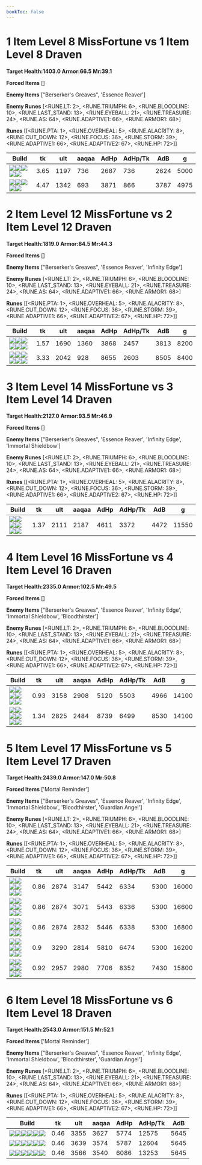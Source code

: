 ```yaml
---
bookToc: false
---
```


# 1 Item Level 8 MissFortune vs 1 Item Level 8 Draven

**Target Health:1403.0 Armor:66.5 Mr:39.1**


**Forced Items** []


**Enemy Items** ["Berserker's Greaves", 'Essence Reaver']


**Enemy Runes** [<RUNE.LT: 2>, <RUNE.TRIUMPH: 6>, <RUNE.BLOODLINE: 10>, <RUNE.LAST_STAND: 13>, <RUNE.EYEBALL: 21>, <RUNE.TREASURE: 24>, <RUNE.AS: 64>, <RUNE.ADAPTIVE1: 66>, <RUNE.ARMOR1: 68>]


**Runes** [[<RUNE.PTA: 1>, <RUNE.OVERHEAL: 5>, <RUNE.ALACRITY: 8>, <RUNE.CUT_DOWN: 12>, <RUNE.FOCUS: 36>, <RUNE.STORM: 39>, <RUNE.ADAPTIVE1: 66>, <RUNE.ADAPTIVE2: 67>, <RUNE.HP: 72>]]




Build | tk | ult | aaqaa | AdHp | AdHp/Tk | AdB | g
-|-|-|-|-|-|-|-
![](/item/6672.png)![](/item/1001.png)![](/item/1053.png)![](/item/1055.png)![](/item/1036.png)|3.65|1197|736|2687|736|2624|5000
![](/item/6673.png)![](/item/1001.png)![](/item/1055.png)![](/item/1037.png)![](/item/1036.png)|4.47|1342|693|3871|866|3787|4975




























































# 2 Item Level 12 MissFortune vs 2 Item Level 12 Draven

**Target Health:1819.0 Armor:84.5 Mr:44.3**


**Forced Items** []


**Enemy Items** ["Berserker's Greaves", 'Essence Reaver', 'Infinity Edge']


**Enemy Runes** [<RUNE.LT: 2>, <RUNE.TRIUMPH: 6>, <RUNE.BLOODLINE: 10>, <RUNE.LAST_STAND: 13>, <RUNE.EYEBALL: 21>, <RUNE.TREASURE: 24>, <RUNE.AS: 64>, <RUNE.ADAPTIVE1: 66>, <RUNE.ARMOR1: 68>]


**Runes** [[<RUNE.PTA: 1>, <RUNE.OVERHEAL: 5>, <RUNE.ALACRITY: 8>, <RUNE.CUT_DOWN: 12>, <RUNE.FOCUS: 36>, <RUNE.STORM: 39>, <RUNE.ADAPTIVE1: 66>, <RUNE.ADAPTIVE2: 67>, <RUNE.HP: 72>]]




Build | tk | ult | aaqaa | AdHp | AdHp/Tk | AdB | g
-|-|-|-|-|-|-|-
![](/item/6672.png)![](/item/3124.png)![](/item/1001.png)![](/item/1053.png)![](/item/1055.png)![](/item/1036.png)|1.57|1690|1360|3868|2457|3813|8200
![](/item/6673.png)![](/item/3026.png)![](/item/1001.png)![](/item/1055.png)![](/item/1038.png)![](/item/1036.png)|3.33|2042|928|8655|2603|8505|8400




























































# 3 Item Level 14 MissFortune vs 3 Item Level 14 Draven

**Target Health:2127.0 Armor:93.5 Mr:46.9**


**Forced Items** []


**Enemy Items** ["Berserker's Greaves", 'Essence Reaver', 'Infinity Edge', 'Immortal Shieldbow']


**Enemy Runes** [<RUNE.LT: 2>, <RUNE.TRIUMPH: 6>, <RUNE.BLOODLINE: 10>, <RUNE.LAST_STAND: 13>, <RUNE.EYEBALL: 21>, <RUNE.TREASURE: 24>, <RUNE.AS: 64>, <RUNE.ADAPTIVE1: 66>, <RUNE.ARMOR1: 68>]


**Runes** [[<RUNE.PTA: 1>, <RUNE.OVERHEAL: 5>, <RUNE.ALACRITY: 8>, <RUNE.CUT_DOWN: 12>, <RUNE.FOCUS: 36>, <RUNE.STORM: 39>, <RUNE.ADAPTIVE1: 66>, <RUNE.ADAPTIVE2: 67>, <RUNE.HP: 72>]]




Build | tk | ult | aaqaa | AdHp | AdHp/Tk | AdB | g
-|-|-|-|-|-|-|-
![](/item/6672.png)![](/item/3124.png)![](/item/3153.png)![](/item/1001.png)![](/item/1055.png)![](/item/1038.png)|1.37|2111|2187|4611|3372|4472|11550




























































# 4 Item Level 16 MissFortune vs 4 Item Level 16 Draven

**Target Health:2335.0 Armor:102.5 Mr:49.5**


**Forced Items** []


**Enemy Items** ["Berserker's Greaves", 'Essence Reaver', 'Infinity Edge', 'Immortal Shieldbow', 'Bloodthirster']


**Enemy Runes** [<RUNE.LT: 2>, <RUNE.TRIUMPH: 6>, <RUNE.BLOODLINE: 10>, <RUNE.LAST_STAND: 13>, <RUNE.EYEBALL: 21>, <RUNE.TREASURE: 24>, <RUNE.AS: 64>, <RUNE.ADAPTIVE1: 66>, <RUNE.ARMOR1: 68>]


**Runes** [[<RUNE.PTA: 1>, <RUNE.OVERHEAL: 5>, <RUNE.ALACRITY: 8>, <RUNE.CUT_DOWN: 12>, <RUNE.FOCUS: 36>, <RUNE.STORM: 39>, <RUNE.ADAPTIVE1: 66>, <RUNE.ADAPTIVE2: 67>, <RUNE.HP: 72>]]




Build | tk | ult | aaqaa | AdHp | AdHp/Tk | AdB | g
-|-|-|-|-|-|-|-
![](/item/6672.png)![](/item/3124.png)![](/item/3153.png)![](/item/3033.png)![](/item/1001.png)![](/item/1038.png)|0.93|3158|2908|5120|5503|4966|14100
![](/item/6672.png)![](/item/3124.png)![](/item/3153.png)![](/item/3026.png)![](/item/1001.png)![](/item/1038.png)|1.34|2825|2484|8739|6499|8530|14100




























































# 5 Item Level 17 MissFortune vs 5 Item Level 17 Draven

**Target Health:2439.0 Armor:147.0 Mr:50.8**


**Forced Items** ['Mortal Reminder']


**Enemy Items** ["Berserker's Greaves", 'Essence Reaver', 'Infinity Edge', 'Immortal Shieldbow', 'Bloodthirster', 'Guardian Angel']


**Enemy Runes** [<RUNE.LT: 2>, <RUNE.TRIUMPH: 6>, <RUNE.BLOODLINE: 10>, <RUNE.LAST_STAND: 13>, <RUNE.EYEBALL: 21>, <RUNE.TREASURE: 24>, <RUNE.AS: 64>, <RUNE.ADAPTIVE1: 66>, <RUNE.ARMOR1: 68>]


**Runes** [[<RUNE.PTA: 1>, <RUNE.OVERHEAL: 5>, <RUNE.ALACRITY: 8>, <RUNE.CUT_DOWN: 12>, <RUNE.FOCUS: 36>, <RUNE.STORM: 39>, <RUNE.ADAPTIVE1: 66>, <RUNE.ADAPTIVE2: 67>, <RUNE.HP: 72>]]




Build | tk | ult | aaqaa | AdHp | AdHp/Tk | AdB | g
-|-|-|-|-|-|-|-
![](/item/6672.png)![](/item/3124.png)![](/item/3153.png)![](/item/3033.png)![](/item/3091.png)![](/item/1001.png)|0.86|2874|3147|5442|6334|5300|16000
![](/item/6672.png)![](/item/3124.png)![](/item/3153.png)![](/item/3033.png)![](/item/3085.png)![](/item/1038.png)|0.86|2874|3071|5443|6336|5300|16600
![](/item/3085.png)![](/item/3033.png)![](/item/3091.png)![](/item/3153.png)![](/item/3124.png)![](/item/1038.png)|0.86|2874|2832|5446|6338|5300|16800
![](/item/3072.png)![](/item/3033.png)![](/item/3091.png)![](/item/3153.png)![](/item/3124.png)![](/item/1001.png)|0.9|3290|2814|5810|6474|5300|16200
![](/item/6672.png)![](/item/3124.png)![](/item/3153.png)![](/item/3033.png)![](/item/6673.png)![](/item/1001.png)|0.92|2957|2980|7706|8352|7430|15800




























































# 6 Item Level 18 MissFortune vs 6 Item Level 18 Draven

**Target Health:2543.0 Armor:151.5 Mr:52.1**


**Forced Items** ['Mortal Reminder']


**Enemy Items** ["Berserker's Greaves", 'Essence Reaver', 'Infinity Edge', 'Immortal Shieldbow', 'Bloodthirster', 'Guardian Angel']


**Enemy Runes** [<RUNE.LT: 2>, <RUNE.TRIUMPH: 6>, <RUNE.BLOODLINE: 10>, <RUNE.LAST_STAND: 13>, <RUNE.EYEBALL: 21>, <RUNE.TREASURE: 24>, <RUNE.AS: 64>, <RUNE.ADAPTIVE1: 66>, <RUNE.ARMOR1: 68>]


**Runes** [[<RUNE.PTA: 1>, <RUNE.OVERHEAL: 5>, <RUNE.ALACRITY: 8>, <RUNE.CUT_DOWN: 12>, <RUNE.FOCUS: 36>, <RUNE.STORM: 39>, <RUNE.ADAPTIVE1: 66>, <RUNE.ADAPTIVE2: 67>, <RUNE.HP: 72>]]




Build | tk | ult | aaqaa | AdHp | AdHp/Tk | AdB
-|-|-|-|-|-|-
![](/item/6672.png)![](/item/3124.png)![](/item/3153.png)![](/item/3033.png)![](/item/3091.png)![](/item/3094.png)|0.46|3355|3627|5774|12575|5645
![](/item/6672.png)![](/item/3124.png)![](/item/3153.png)![](/item/3033.png)![](/item/3085.png)![](/item/6676.png)|0.46|3639|3574|5787|12604|5645
![](/item/6672.png)![](/item/3124.png)![](/item/3153.png)![](/item/3033.png)![](/item/3085.png)![](/item/3072.png)|0.46|3566|3540|6086|13253|5645




























































